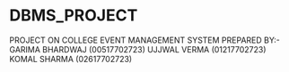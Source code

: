 # DBMS_PROJECT
PROJECT ON COLLEGE EVENT MANAGEMENT SYSTEM
PREPARED BY:- 
GARIMA BHARDWAJ (00517702723)
UJJWAL VERMA (01217702723)
KOMAL SHARMA (02617702723)
